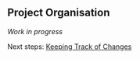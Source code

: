 ## Project Organisation 

*Work in progress*

Next steps: [Keeping Track of Changes](https://github.com/mikblack/ga-good-practice/tree/main/5.KeepingTrack)
